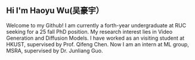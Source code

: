 ## Hi I'm Haoyu Wu(吴豪宇）

Welcome to my Github! I am currently a forth-year undergraduate at RUC seeking for a 25 fall PhD position. My research interest lies in Video Generation and Diffusion Models.  I have worked as an visiting student at HKUST, supervised by Prof. Qifeng Chen. Now I am an intern at ML group, MSRA, supervised by Dr. Junliang Guo. 





